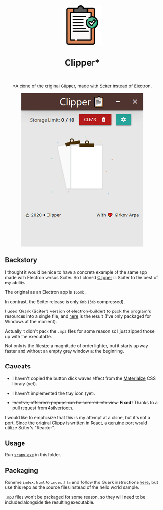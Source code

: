 <p align="center">
  <img alt="Clipper" title="Clipper" src="icon@2x.png">
<h1 align="center"> Clipper*</h1> <br>
<p align="center">
   *A clone of the original <a href="https://github.com/AkashRajpurohit/clipper">Clipper</a>, made with <a href="https://github.com/c-smile/sciter-sdk">Sciter</a> instead of Electron.
</p>

<p align="center">
 <img alt="preview" title="preview" src="preview.gif">
</p>

## Backstory

I thought it would be nice to have a concrete example of the same app made with Electron versus Sciter.
So I cloned [Clipper](https://github.com/AkashRajpurohit/clipper) in Sciter to the best of my ability.

The original as an Electron app is `165mb`.

In contrast, the Sciter release is only `6mb` (`3mb` compressed).

I used Quark (Sciter's version of electron-builder) to pack the program's resources into a single file, and [here](https://github.com/GirkovArpa/clipper-sciter/releases) is the result (I've only packaged for Windows at the moment).

Actually it didn't pack the `.mp3` files for some reason so I just zipped those up with the executable.

Not only is the filesize a magnitude of order lighter, but it starts up way faster and without an empty grey window at the beginning.

## Caveats

- I haven't copied the button click waves effect from the [Materialize](https://materializecss.com/waves.html) CSS library (yet).

- I haven't implemented the tray icon (yet).

- ~~Inactive, offscreen popups can be scrolled into view.~~ **Fixed!** Thanks to a pull request from [4silvertooth](https://github.com/4silvertooth).

I would like to emphasize that this is my attempt at a clone, but it's not a port. Since the original Clippy is written in React, a genuine port would utilize Sciter's "Reactor".

## Usage

Run [`scapp.exe`](https://github.com/c-smile/sciter-sdk/tree/master/bin.win/x64) in this folder.

## Packaging

Rename `index.html` to `index.htm` and follow the Quark instructions [here](https://quark.sciter.com/quark-application-samples/hello-world/), but use this repo as the source files instead of the hello world sample.

`.mp3` files won't be packaged for some reason, so they will need to be included alongside the resulting executable.